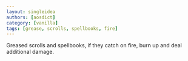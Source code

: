 ```yaml
---
layout: singleidea
authors: [aosdict]
category: [vanilla]
tags: [grease, scrolls, spellbooks, fire]
---
```

Greased scrolls and spellbooks, if they catch on fire, burn up and deal additional damage.
